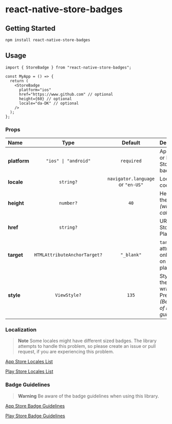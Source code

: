 # react-native-store-badges

## Getting Started

```
npm install react-native-store-badges
```

## Usage

```tsx
import { StoreBadge } from "react-native-store-badges";

const MyApp = () => {
  return (
    <StoreBadge
      platform="ios"
      href="https://www.github.com" // optional
      height={60} // optional
      locale="da-DK" // optional
    />
  );
};
```

### Props

| Name         |                  Type                   |              Default              | Description                                                             |
| :----------- | :-------------------------------------: | :-------------------------------: | :---------------------------------------------------------------------- |
| **platform** |   <code>"ios" &#124; "android"</code>   |            `required`             | App Store or Play Store badge                                           |
| **locale**   |          <code>string?</code>           | `navigator.language` or `"en-US"` | Locale code                                                             |
| **height**   |          <code>number?</code>           |               `40`                | Height of the badge <i>(width is calculated)</i>                        |
| **href**     |          <code>string?</code>           |                                   | URL of App Store or Play Store                                          |
| **target**   | <code>HTMLAttributeAnchorTarget?</code> |            `"_blank"`             | `target`-attribute is only used on Web platforms                        |
| **style**    |         <code>ViewStyle?</code>         |               `135`               | Styles for the wrapping Pressable <i>(Be aware of badge guidelines)</i> |

### Localization

> **Note**
> Some locales might have different sized badges. The library attempts to handle this problem, so please create an issue or pull request, if you are experiencing this problem.

[App Store Locales List](https://www.apple.com/itunes/marketing-on-itunes/identity-guidelines.html#itunes-store-badges#localized-lockups)

[Play Store Locales List](https://play.google.com/intl/en-US/badges/#!#locale)

### Badge Guidelines

> **Warning**
> Be aware of the badge guidelines when using this library.

[App Store Badge Guidelines](https://developer.apple.com/app-store/marketing/guidelines/)

[Play Store Badge Guidelines](https://play.google.com/intl/en_us/badges/)
